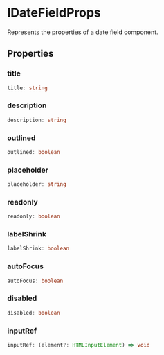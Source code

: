 # IDateFieldProps

Represents the properties of a date field component.

## Properties

### title

```ts
title: string
```

### description

```ts
description: string
```

### outlined

```ts
outlined: boolean
```

### placeholder

```ts
placeholder: string
```

### readonly

```ts
readonly: boolean
```

### labelShrink

```ts
labelShrink: boolean
```

### autoFocus

```ts
autoFocus: boolean
```

### disabled

```ts
disabled: boolean
```

### inputRef

```ts
inputRef: (element?: HTMLInputElement) => void
```
